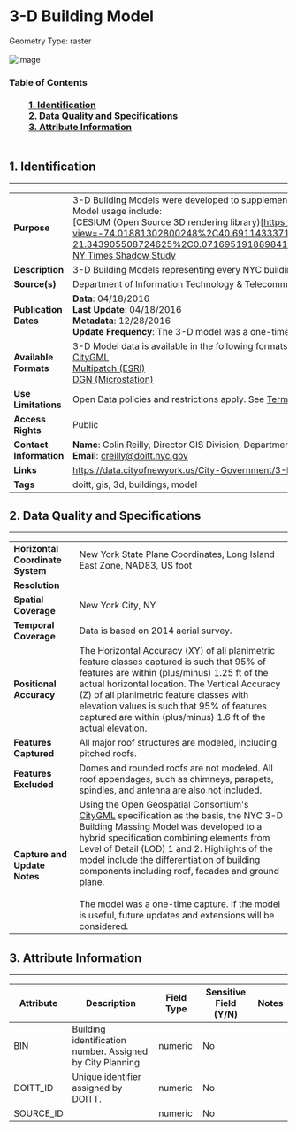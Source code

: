 # 3-D Building Model
Geometry Type: raster<br><br>![image](http://www1.nyc.gov/assets/doitt/images/content/pages/3d-buildings.png)

### Table of Contents<br><br>&nbsp;&nbsp;&nbsp;&nbsp;&nbsp;&nbsp;&nbsp;&nbsp;&nbsp;[**1. Identification**](#1-identification)<br>&nbsp;&nbsp;&nbsp;&nbsp;&nbsp;&nbsp;&nbsp;&nbsp;&nbsp;[**2. Data Quality and Specifications**](#2-data-quality-and-specifications)<br>&nbsp;&nbsp;&nbsp;&nbsp;&nbsp;&nbsp;&nbsp;&nbsp;&nbsp;[**3. Attribute Information**](#3-attribute-information)<br><br>
## 1. Identification
---------------------------------------------
|     |     |
| --- | --- |
**Purpose** | 3-D Building Models were developed to supplement the most recent [planimetric](https://github.com/ekamptner/nyc-planimetrics/blob/master/Capture_Rules.md) update. Examples of 3-D Building Model usage include: <br> [CESIUM (Open Source 3D rendering library)[https://cesiumjs.org/NewYork/index.html?view=-74.01881302800248%2C40.69114333714821%2C753.2406554180401%2C21.27879878293835%2C-21.343905508724625%2C0.0716951918898415]<br> [NY Times Shadow Study](http://www.nytimes.com/interactive/2016/12/21/upshot/Mapping-the-Shadows-of-New-York-City.html)
**Description** |3-D Building Models representing every NYC building present in the 2014 aerial survey. 
**Source(s)** |Department of Information Technology & Telecommunications (DOITT)
**Publication Dates** |**Data**: 04/18/2016<br>**Last Update**: 04/18/2016<br>**Metadata**: 12/28/2016<br>**Update Frequency**: The 3-D model was a one-time capture. Updates and extensions may be considered in the future. 
**Available Formats** |3-D Model data is available in the following formats: <br> [CityGML](http://maps.nyc.gov/download/3dmodel/DA_WISE_GML.zip)<br>[Multipatch (ESRI)](http://maps.nyc.gov/download/3dmodel/DA_WISE_Multipatch.zip)<br>[DGN (Microstation)](http://maps.nyc.gov/download/3dmodel/DA_Wise_DGN.zip)
**Use Limitations** |Open Data policies and restrictions apply. See [Terms of Use](http://www.nyc.gov/html/data/terms.html)
**Access Rights** |Public
**Contact Information** |**Name**: Colin Reilly, Director GIS Division, Department of Information Technology and Telecommunication (DOITT)<br>**Email**: creilly@doitt.nyc.gov
**Links** |https://data.cityofnewyork.us/City-Government/3-D-Building-Model/tnru-abg2
**Tags** |doitt, gis, 3d, buildings, model
## 2. Data Quality and Specifications
---------------------------------------------
|     |     |
| --- | --- |
**Horizontal Coordinate System** |New York State Plane Coordinates, Long Island East Zone, NAD83, US foot
**Resolution** |
**Spatial Coverage** |New York City, NY
**Temporal Coverage** |Data is based on 2014 aerial survey.
**Positional Accuracy** |The Horizontal Accuracy (XY) of all planimetric feature classes captured is such that 95% of features are within (plus/minus) 1.25 ft of the actual horizontal location.	The Vertical Accuracy (Z) of all planimetric feature classes with elevation values is such that 95% of features captured are within (plus/minus) 1.6 ft of the actual elevation.
**Features Captured** |All major roof structures are modeled, including pitched roofs. 
**Features Excluded** |Domes and rounded roofs are not modeled. All roof appendages, such as chimneys, parapets, spindles, and antenna are also not included. 
**Capture and Update Notes** |Using the Open Geospatial Consortium's [CityGML](http://www.opengeospatial.org/standards/citygml) specification as the basis, the NYC 3-D Building Massing Model was developed to a hybrid specification combining elements from Level of Detail (LOD) 1 and 2. Highlights of the model include the differentiation of building components including roof, facades and ground plane. <br><br> The model was a one-time capture. If the model is useful, future updates and extensions will be considered. 
## 3. Attribute Information
---------------------------------------------
| Attribute | Description | Field Type | Sensitive Field (Y/N) | Notes| 
|------------ | ------------- | -------- | ----------- | ----------|
| BIN | Building identification number. Assigned by City Planning | numeric | No
| DOITT_ID | Unique identifier assigned by DOITT.  | numeric | No
| SOURCE_ID |  | numeric | No
